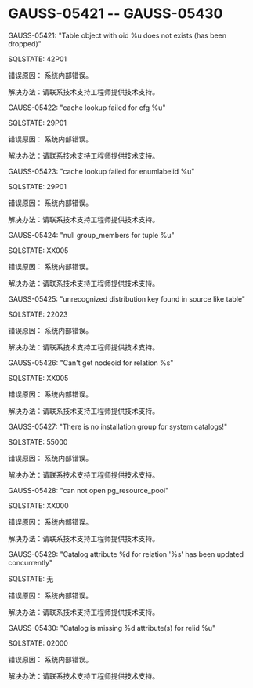 # GAUSS-05421 -- GAUSS-05430<a name="ZH-CN_TOPIC_0302072959"></a>

GAUSS-05421: "Table object with oid %u does not exists \(has been dropped\)"

SQLSTATE: 42P01

错误原因： 系统内部错误。

解决办法：请联系技术支持工程师提供技术支持。

GAUSS-05422: "cache lookup failed for cfg %u"

SQLSTATE: 29P01

错误原因： 系统内部错误。

解决办法：请联系技术支持工程师提供技术支持。

GAUSS-05423: "cache lookup failed for enumlabelid %u"

SQLSTATE: 29P01

错误原因： 系统内部错误。

解决办法：请联系技术支持工程师提供技术支持。

GAUSS-05424: "null group\_members for tuple %u"

SQLSTATE: XX005

错误原因： 系统内部错误。

解决办法：请联系技术支持工程师提供技术支持。

GAUSS-05425: "unrecognized distribution key found in source like table"

SQLSTATE: 22023

错误原因： 系统内部错误。

解决办法：请联系技术支持工程师提供技术支持。

GAUSS-05426: "Can't get nodeoid for relation %s"

SQLSTATE: XX005

错误原因： 系统内部错误。

解决办法：请联系技术支持工程师提供技术支持。

GAUSS-05427: "There is no installation group for system catalogs!"

SQLSTATE: 55000

错误原因： 系统内部错误。

解决办法：请联系技术支持工程师提供技术支持。

GAUSS-05428: "can not open pg\_resource\_pool"

SQLSTATE: XX000

错误原因： 系统内部错误。

解决办法：请联系技术支持工程师提供技术支持。

GAUSS-05429: "Catalog attribute %d for relation '%s' has been updated concurrently"

SQLSTATE: 无

错误原因： 系统内部错误。

解决办法：请联系技术支持工程师提供技术支持。

GAUSS-05430: "Catalog is missing %d attribute\(s\) for relid %u"

SQLSTATE: 02000

错误原因： 系统内部错误。

解决办法：请联系技术支持工程师提供技术支持。

